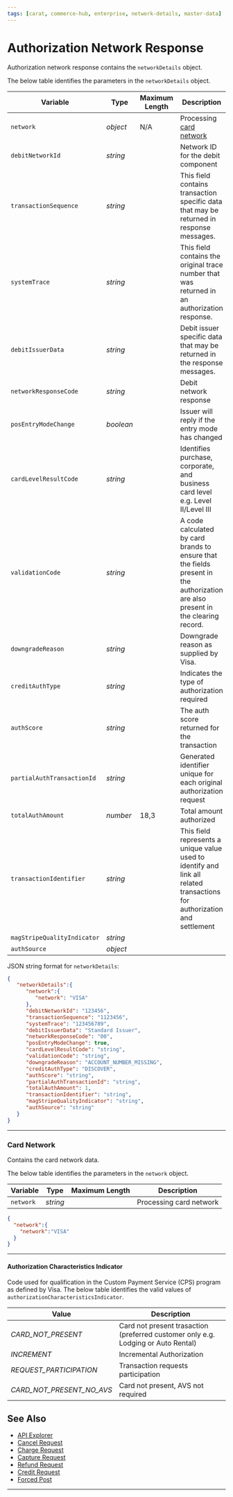 ```yaml
---
tags: [carat, commerce-hub, enterprise, network-details, master-data]
---
```


# Authorization Network Response

Authorization network response contains the `networkDetails` object.

<!--
type: tab
titles: networkDetails, JSON Example
-->

The below table identifies the parameters in the `networkDetails` object.

| Variable | Type | Maximum Length | Description |
| -------- | -- | ------------ | ------------------ |
| `network` | *object* | N/A | Processing [card network](#card-network) |
| `debitNetworkId` | *string* | | Network ID for the debit component |
| `transactionSequence`| *string* | | This field contains transaction specific data that may be returned in response messages. |
| `systemTrace`| *string* | | This field contains the original trace number that was returned in an authorization response. |
| `debitIssuerData` | *string* |  | Debit issuer specific data that may be returned in the response messages. |
| `networkResponseCode ` | *string* | | Debit network response |
| `posEntryModeChange` | *boolean* |  |  Issuer will reply if the entry mode has changed |
| `cardLevelResultCode` | *string* |  | Identifies purchase, corporate, and business card level e.g. Level II/Level III |
| `validationCode` | *string* |  | A code calculated by card brands to ensure that the fields present in the authorization are also present in the clearing record. |
| `downgradeReason` | *string* |  | Downgrade reason as supplied by Visa. |
| `creditAuthType` | *string* |  |Indicates the type of authorization required |
| `authScore` | *string* |  | The auth score returned for the transaction |
| `partialAuthTransactionId` | *string* |  | Generated identifier unique for each original authorization request |
| `totalAuthAmount` | *number* | 18,3  | Total amount authorized |
| `transactionIdentifier` | *string* |  | This field represents a unique value used to identify and link all related transactions for authorization and settlement |
| `magStripeQualityIndicator` | *string* |  |  |
| `authSource` | *object* |  |  |

<!--
type: tab
-->

JSON string format for `networkDetails`:

```json
{
   "networkDetails":{
      "network":{
         "network": "VISA"
      },
      "debitNetworkId": "123456",
      "transactionSequence": "1123456",
      "systemTrace": "123456789",
      "debitIssuerData": "Standard Issuer",
      "networkResponseCode": "00",
      "posEntryModeChange": true,
      "cardLevelResultCode": "string",
      "validationCode": "string",
      "downgradeReason": "ACCOUNT_NUMBER_MISSING",
      "creditAuthType": "DISCOVER",
      "authScore": "string",
      "partialAuthTransactionId": "string",
      "totalAuthAmount": 1,
      "transactionIdentifier": "string",
      "magStripeQualityIndicator": "string",
      "authSource": "string"
   }
}
```

<!-- type: tab-end -->

---

### Card Network 

Contains the card network data.

<!--
type: tab
titles: network, JSON Example
-->

The below table identifies the parameters in the `network` object.

|Variable |Type| Maximum Length | Description|
|------|--------|-------|----------------|
| `network` | *string* |  | Processing card network |

<!--
type: tab
-->

```json
{
  "network":{
    "network":"VISA"
  }
}
```

<!-- type: tab-end -->

---

#### Authorization Characteristics Indicator

Code used for qualification in the Custom Payment Service (CPS) program as defined by Visa. The below table identifies the valid values of `authorizationCharacteristicsIndicator`.

| Value | Description |
|-------|-------------|
| *CARD_NOT_PRESENT* |  Card not present trasaction (preferred customer only e.g. Lodging or Auto Rental) |
| *INCREMENT* | Incremental Authorization | 
| *REQUEST_PARTICIPATION* |  Transaction requests participation |
| *CARD_NOT_PRESENT_NO_AVS* |  Card not present, AVS not required |


## See Also

- [API Explorer](../api/?type=post&path=/payments/v1/charges)
- [Cancel Request](?path=docs/Resources/API-Documents/Payments/Cancel.md)
- [Charge Request](?path=docs/Resources/API-Documents/Payments/Charges.md)
- [Capture Request](?path=docs/Resources/API-Documents/Payments/Capture.md)
- [Refund Request](?path=docs/Resources/API-Documents/Payments/Refund.md)
- [Credit Request](?path=docs/Resources/API-Documents/Payments/Credit.md)
- [Forced Post](?path=docs/Resources/API-Documents/Payments/Forced.md)

---
